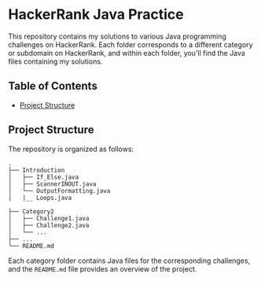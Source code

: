 # HackerRank Java Practice

This repository contains my solutions to various Java programming challenges on HackerRank. Each folder corresponds to a different category or subdomain on HackerRank, and within each folder, you'll find the Java files containing my solutions.

## Table of Contents

- [Project Structure](#project-structure)

## Project Structure

The repository is organized as follows:

```
.
├── Introduction
│   ├── If_Else.java
│   ├── ScannerINOUT.java
│   └── OutputFormatting.java
|   |__ Loops.java

├── Category2
│   ├── Challenge1.java
│   ├── Challenge2.java
│   └── ...
├── ...
└── README.md
```

Each category folder contains Java files for the corresponding challenges, and the `README.md` file provides an overview of the project.


